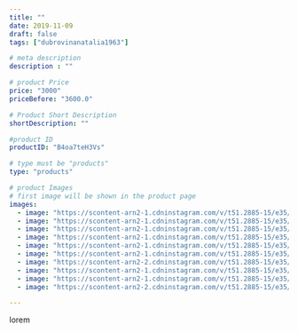 ```yaml
---
title: ""
date: 2019-11-09
draft: false
tags: ["dubrovinanatalia1963"]

# meta description
description : ""

# product Price
price: "3000"
priceBefore: "3600.0"

# Product Short Description
shortDescription: ""

#product ID
productID: "B4oa7teH3Vs"

# type must be "products"
type: "products"

# product Images
# first image will be shown in the product page
images:
  - image: "https://scontent-arn2-1.cdninstagram.com/v/t51.2885-15/e35/74791435_234275350886418_6154884069608672792_n.jpg?tp=1&_nc_ht=scontent-arn2-1.cdninstagram.com&_nc_cat=106&_nc_ohc=KiaEBHJYbToAX-EzIJk&ccb=7-4&oh=53d82062700bd3a016765ab1cf502269&oe=6084AE99&ig_cache_key=MjE3MzEwNTI2OTE5MDM4MjQyNQ%3D%3D.2-ccb7-4"
  - image: "https://scontent-arn2-1.cdninstagram.com/v/t51.2885-15/e35/72576138_2880816991930599_7901377355658661259_n.jpg?tp=1&_nc_ht=scontent-arn2-1.cdninstagram.com&_nc_cat=103&_nc_ohc=SrNHXyo63HwAX_yiDss&ccb=7-4&oh=86ab3fae1efd1456eecceec3f4156b84&oe=6081B7DE&ig_cache_key=MjE3MzEwNTI2OTE2NTExMDE5Mw%3D%3D.2-ccb7-4"
  - image: "https://scontent-arn2-1.cdninstagram.com/v/t51.2885-15/e35/72201781_533695707450561_2550370706967992904_n.jpg?tp=1&_nc_ht=scontent-arn2-1.cdninstagram.com&_nc_cat=109&_nc_ohc=AUyjflM1z3cAX-xlW60&ccb=7-4&oh=a2bc03cd234c94e3e99a40db725716f1&oe=60827728&ig_cache_key=MjE3MzEwNTI2OTE4MTk0OTE5NQ%3D%3D.2-ccb7-4"
  - image: "https://scontent-arn2-1.cdninstagram.com/v/t51.2885-15/e35/75595350_753568418448373_5991500628612525765_n.jpg?tp=1&_nc_ht=scontent-arn2-1.cdninstagram.com&_nc_cat=101&_nc_ohc=NN9oJjiTrPkAX99WCbW&ccb=7-4&oh=9d74240407dc81cb1515a2c42252cf0a&oe=6083898F&ig_cache_key=MjE3MzEwNTI2OTIxNTM0NjE5NQ%3D%3D.2-ccb7-4"
  - image: "https://scontent-arn2-1.cdninstagram.com/v/t51.2885-15/e35/74634292_148851323127899_6300882127039465281_n.jpg?tp=1&_nc_ht=scontent-arn2-1.cdninstagram.com&_nc_cat=111&_nc_ohc=yg3K4sPca1sAX9YFvKM&ccb=7-4&oh=486eb28dfd913a196d10767f13de6adf&oe=6083B84D&ig_cache_key=MjE3MzEwNTI2OTE5ODU2NzU3NQ%3D%3D.2-ccb7-4"
  - image: "https://scontent-arn2-1.cdninstagram.com/v/t51.2885-15/e35/71735845_144647510175393_5302518950620412505_n.jpg?tp=1&_nc_ht=scontent-arn2-1.cdninstagram.com&_nc_cat=109&_nc_ohc=i0Ut5zW6XT8AX8iC__t&ccb=7-4&oh=25a870dce45560f2951d9c0ab5b361ba&oe=60828A9C&ig_cache_key=MjE3MzEwNTI2OTIyMzcyMTk0OQ%3D%3D.2-ccb7-4"
  - image: "https://scontent-arn2-2.cdninstagram.com/v/t51.2885-15/e35/75454093_1387529041410413_2819611139540029817_n.jpg?tp=1&_nc_ht=scontent-arn2-2.cdninstagram.com&_nc_cat=105&_nc_ohc=8wtFe92ph-AAX-rJJWJ&ccb=7-4&oh=a484bccc1b99cdc0f0cf506c05b62bc1&oe=60839C24&ig_cache_key=MjE3MzEwNTI2OTE5ODY2NTcxNA%3D%3D.2-ccb7-4"
  - image: "https://scontent-arn2-1.cdninstagram.com/v/t51.2885-15/e35/72085756_2550440771709784_4268555707870546836_n.jpg?se=7&tp=1&_nc_ht=scontent-arn2-1.cdninstagram.com&_nc_cat=104&_nc_ohc=rU25H_t2YB0AX8TCh3V&ccb=7-4&oh=df822b61652642eb376e5f2532e0f849&oe=60851E54&ig_cache_key=MjE3MzEwNTI2OTE3MzYwNjY0MA%3D%3D.2-ccb7-4"
  - image: "https://scontent-arn2-1.cdninstagram.com/v/t51.2885-15/e35/72608556_3102969373109546_6851222683070860621_n.jpg?se=7&tp=1&_nc_ht=scontent-arn2-1.cdninstagram.com&_nc_cat=102&_nc_ohc=BzmYwFr2PioAX-mv9K1&ccb=7-4&oh=844652b3d9d44e7862e4c244601806a8&oe=6084A8D7&ig_cache_key=MjE3MzEwNTI2OTE1NjcxMzEwOQ%3D%3D.2-ccb7-4"
  - image: "https://scontent-arn2-2.cdninstagram.com/v/t51.2885-15/e35/72647976_174211530393548_6747382169013355830_n.jpg?se=7&tp=1&_nc_ht=scontent-arn2-2.cdninstagram.com&_nc_cat=108&_nc_ohc=ItHSDBcqAy8AX_ufPyb&ccb=7-4&oh=01750da250966f0f80b486f7313e9b3a&oe=6082722F&ig_cache_key=MjE3MzEwNTI2OTIwNzE0NDU4OQ%3D%3D.2-ccb7-4"

---
```

lorem
